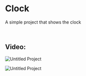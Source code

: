 # Clock
A simple project that shows the clock

<br>

## Video:

![Untitled Project](https://github.com/bardlur/Clock/assets/138980378/83ae8251-4ad2-4c7c-bf98-ef60ce020212)

![Untitled Project](https://github.com/bardlur/Clock/assets/138980378/f2f63fda-5160-40ad-83e7-6298ae1d78d9)
